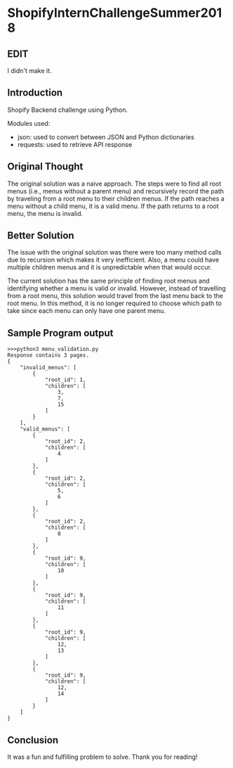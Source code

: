 # ShopifyInternChallengeSummer2018

## EDIT
I didn't make it.

## Introduction

Shopify Backend challenge using Python. 

Modules used: 

- json: used to convert between JSON and Python dictionaries
- requests: used to retrieve API response

## Original Thought

The original solution was a naive approach. The steps were to find all root menus (i.e., menus without a parent menu) and recursively record the path by traveling from a root menu to their children menus. If the path reaches a menu without a child menu, it is a valid menu. If the path returns to a root menu, the menu is invalid.

## Better Solution

The issue with the original solution was there were too many method calls due to recursion which makes it very inefficient. 
Also, a menu could have multiple children menus and it is unpredictable when that would occur. 

The current solution has the same principle of finding root menus and identifying whether a menu is valid or invalid.
However, instead of travelling from a root menu, this solution would travel from the last menu back to the root menu. In this method, it is no longer required to choose which path to take since each menu can only have one parent menu. 

## Sample Program output
```
>>>python3 menu_validation.py
Response contains 3 pages.
{
    "invalid_menus": [
        {
            "root_id": 1,
            "children": [
                3,
                7,
                15
            ]
        }
    ],
    "valid_menus": [
        {
            "root_id": 2,
            "children": [
                4
            ]
        },
        {
            "root_id": 2,
            "children": [
                5,
                6
            ]
        },
        {
            "root_id": 2,
            "children": [
                8
            ]
        },
        {
            "root_id": 9,
            "children": [
                10
            ]
        },
        {
            "root_id": 9,
            "children": [
                11
            ]
        },
        {
            "root_id": 9,
            "children": [
                12,
                13
            ]
        },
        {
            "root_id": 9,
            "children": [
                12,
                14
            ]
        }
    ]
}
```

## Conclusion

It was a fun and fulfilling problem to solve. Thank you for reading!
